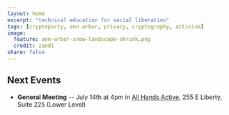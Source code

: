 ```yaml
---
layout: home
excerpt: "technical education for social liberation"
tags: [cryptoparty, ann arbor, privacy, cryptography, activism]
image:
  feature: ann-arbor-snow-landscape-shrunk.png
  credit: zandi
share: false
---
```


## Next Events
* **General Meeting** -- July 14th at 4pm in [All Hands Active][aha],
255 E Liberty, Suite 225 (Lower Level)

[aha]: http://www.allhandsactive.org/
